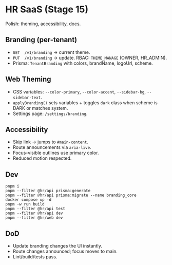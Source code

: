 # HR SaaS (Stage 15)
Polish: theming, accessibility, docs.

## Branding (per-tenant)
- `GET  /v1/branding` → current theme.
- `PUT  /v1/branding` → update. RBAC: `THEME_MANAGE` (OWNER, HR_ADMIN).
- Prisma: `TenantBranding` with colors, brandName, logoUrl, scheme.

## Web Theming
- CSS variables: `--color-primary`, `--color-accent`, `--sidebar-bg`, `--sidebar-text`.
- `applyBranding()` sets variables + toggles `dark` class when scheme is DARK or matches system.
- Settings page: `/settings/branding`.

## Accessibility
- Skip link → jumps to `#main-content`.
- Route announcements via `aria-live`.
- Focus-visible outlines use primary color.
- Reduced motion respected.

## Dev
```
pnpm i
pnpm --filter @hr/api prisma:generate
pnpm --filter @hr/api prisma:migrate --name branding_core
docker compose up -d
pnpm -w run build
pnpm --filter @hr/api test
pnpm --filter @hr/api dev
pnpm --filter @hr/web dev
```

## DoD
- Update branding changes the UI instantly.
- Route changes announced; focus moves to main.
- Lint/build/tests pass.
